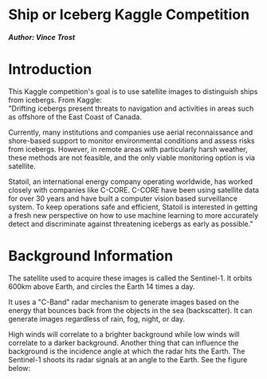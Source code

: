 # Ship or Iceberg Kaggle Competition
##### Author: Vince Trost

# Introduction

This Kaggle competition's goal is to use satellite images to distinguish ships from icebergs. From Kaggle:  
"Drifting icebergs present threats to navigation and activities in areas such as offshore of the East Coast of Canada.  

Currently, many institutions and companies use aerial reconnaissance and shore-based support to monitor environmental conditions and assess risks from icebergs. However, in remote areas with particularly harsh weather, these methods are not feasible, and the only viable monitoring option is via satellite.  

Statoil, an international energy company operating worldwide, has worked closely with companies like C-CORE. C-CORE have been using satellite data for over 30 years and have built a computer vision based surveillance system. To keep operations safe and efficient, Statoil is interested in getting a fresh new perspective on how to use machine learning to more accurately detect and discriminate against threatening icebergs as early as possible."  

# Background Information

The satellite used to acquire these images is called the Sentinel-1. It orbits 600km above Earth, and circles the Earth 14 times a day.  

It uses a "C-Band" radar mechanism to generate images based on the energy that bounces back from the objects in the sea (backscatter). It can generate images regardless of rain, fog, night, or day.  

High winds will correlate to a brighter background while low winds will correlate to a darker background. Another thing that can influence the background is the incidence angle at which the radar hits the Earth. The Sentinel-1 shoots its radar signals at an angle to the Earth. See the figure below:  

![]()
